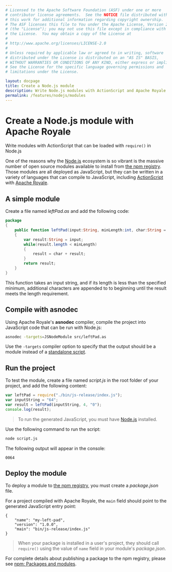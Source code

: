```yaml
---
# Licensed to the Apache Software Foundation (ASF) under one or more
# contributor license agreements.  See the NOTICE file distributed with
# this work for additional information regarding copyright ownership.
# The ASF licenses this file to You under the Apache License, Version 2.0
# (the "License"); you may not use this file except in compliance with
# the License.  You may obtain a copy of the License at
# 
# http://www.apache.org/licenses/LICENSE-2.0
# 
# Unless required by applicable law or agreed to in writing, software
# distributed under the License is distributed on an "AS IS" BASIS,
# WITHOUT WARRANTIES OR CONDITIONS OF ANY KIND, either express or implied.
# See the License for the specific language governing permissions and
# limitations under the License.

layout: docpage
title: Create a Node.js module
description: Write Node.js modules with ActionScript and Apache Royale that can be loaded with require()
permalink: /features/nodejs/modules
---
```


# Create a Node.js module with Apache Royale

Write modules with ActionScript that can be loaded with `require()` in Node.js

One of the reasons why the [Node.js](features/nodejs) ecosystem is so vibrant is the massive number of open source modules available to install from [the npm registry](https://www.npmjs.com/). Those modules are all deployed as JavaScript, but they can be written in a variety of languages that can compile to JavaScript, including [ActionScript](features/as3) with [Apache Royale](https://royale.apache.org/).

## A simple module

Create a file named *leftPad.as* and add the following code:

```actionscript
package
{
	public function leftPad(input:String, minLength:int, char:String = " "):String
	{
		var result:String = input;
		while(result.length < minLength)
		{
			result = char + result;
		}
		return result;
	}
}
```

This function takes an input string, and if its length is less than the specified minimum, additional characters are appended to to beginning until the result meets the length requirement.

## Compile with asnodec

Using Apache Royale's **asnodec** compiler, compile the project into JavaScript code that can be run with Node.js:


```sh
asnodec -targets=JSNodeModule src/leftPad.as
```

Use the `-targets` compiler option to specify that the output should be a module instead of a [standalone script](features/nodejs/scripting).

## Run the project

To test the module, create a file named *script.js* in the root folder of your project, and add the following content:

```js
var leftPad = require("./bin/js-release/index.js");
var inputString = "64";
var result = leftPad(inputString, 4, "0");
console.log(result);
```

> To run the generated JavaScript, you must have [Node.js](https://nodejs.org/) installed.


Use the following command to run the script:

```sh
node script.js
```

The following output will appear in the console:

```
0064
```

## Deploy the module

To deploy a module to [the npm registry](https://www.npmjs.com/), you must create a *package.json* file.

For a project compiled with Apache Royale, the `main` field should point to the generated JavaScript entry point:

```
{
	"name": "my-left-pad",
	"version": "1.0.0",
	"main": "bin/js-release/index.js"
}
```

> When your package is installed in a user's project, they should call `require()` using the value of `name` field in your module's *package.json*.

For complete details about publishing a package to the npm registry, please see [npm: Packages and modules](https://docs.npmjs.com/packages-and-modules/).